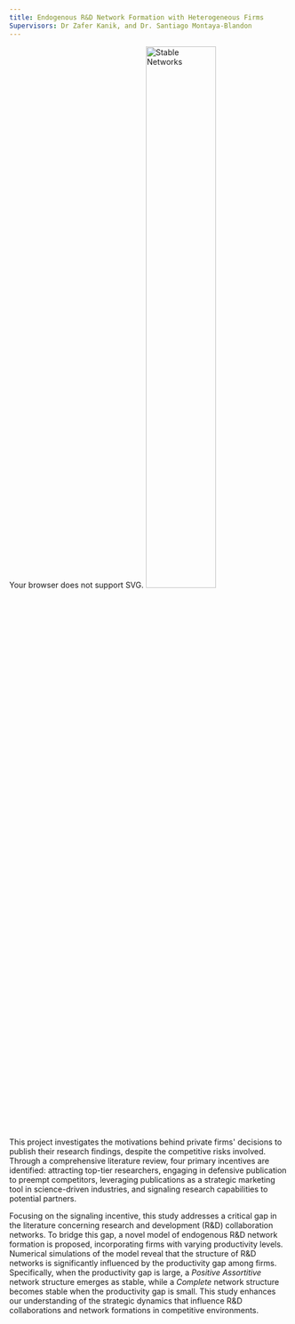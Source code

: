 ```yaml
---
title: Endogenous R&D Network Formation with Heterogeneous Firms
Supervisors: Dr Zafer Kanik, and Dr. Santiago Montaya-Blandon
---
```


<object type="image/svg+xml" data="https://heydari-msadra.github.io/files/HHHLLL-SocialWelfare-LGND.svg" width="50%" height="10">
        Your browser does not support SVG.
</object>

<img src="https://heydari-msadra.github.io/files/HHHLLL-SocialWelfare-LGND.svg" alt="Stable Networks" width="50%">

This project investigates the motivations behind private firms' decisions to publish their research findings, despite the competitive risks involved. Through a comprehensive literature review, four primary incentives are identified: attracting top-tier researchers, engaging in defensive publication to preempt competitors, leveraging publications as a strategic marketing tool in science-driven industries, and signaling research capabilities to potential partners. 

Focusing on the signaling incentive, this study addresses a critical gap in the literature concerning research and development (R\&D) collaboration networks. To bridge this gap, a novel model of endogenous R\&D network formation is proposed, incorporating firms with varying productivity levels. Numerical simulations of the model reveal that the structure of R\&D networks is significantly influenced by the productivity gap among firms. Specifically, when the productivity gap is large, a _Positive Assortitive_ network structure emerges as stable, while a _Complete_ network structure becomes stable when the productivity gap is small. This study enhances our understanding of the strategic dynamics that influence R\&D collaborations and network formations in competitive environments.
